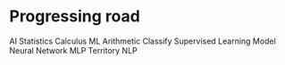 # Progressing road
  AI
    Statistics
      Calculus
    ML
      Arithmetic
      Classify
        Supervised Learning
      Model
      Neural Network
        MLP
    Territory
      NLP
